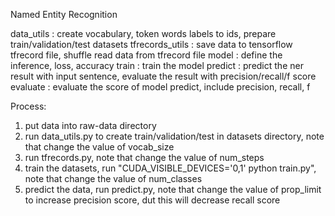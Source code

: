 Named Entity Recognition

data_utils : create vocabulary, token words labels to ids, prepare train/validation/test datasets
tfrecords_utils : save data to tensorflow tfrecord file, shuffle read data from tfrecord file
model : define the inference, loss, accuracy
train : train the model
predict : predict the ner result with input sentence, evaluate the result with precision/recall/f score
evaluate : evaluate the score of model predict, include precision, recall, f

Process:
1. put data into raw-data directory
2. run data_utils.py to create train/validation/test in datasets directory, note that change the value of vocab_size
3. run tfrecords.py, note that change the value of num_steps
4. train the datasets, run "CUDA_VISIBLE_DEVICES='0,1' python train.py", note that change the value of num_classes
5. predict the data, run predict.py, note that change the value of prop_limit to increase precision score, dut this will decrease recall score
